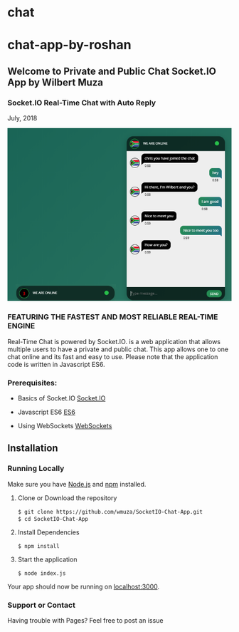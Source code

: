 # chat
# chat-app-by-roshan
## Welcome to Private and Public Chat Socket.IO App by Wilbert Muza ##

### Socket.IO Real-Time Chat with Auto Reply ### 
   July, 2018 

<img src="https://github.com/texas334/chat/blob/master/SocketIO-Chat-App/public/img/chat-app.PNG">
   
### FEATURING THE FASTEST AND MOST RELIABLE REAL-TIME ENGINE ###
Real-Time Chat is powered by Socket.IO. is a web application that allows multiple users to have a private and public chat.
This app allows one to one chat online and its fast and easy to use. Please note that the application code is written in Javascript ES6.


### Prerequisites: ###
  
  * Basics of Socket.IO [Socket.IO](https://socket.io/)

  * Javascript ES6 [ES6](https://www.udacity.com/course/es6-javascript-improved--ud356)
   
  * Using WebSockets [WebSockets](https://developer.mozilla.org/en-US/docs/Web/API/WebSockets_API/Writing_WebSocket_client_applications)

## Installation<a name="installation"></a>
### Running Locally
Make sure you have [Node.js](https://nodejs.org/) and [npm](https://www.npmjs.com/) installed.

1. Clone or Download the repository

	```
	$ git clone https://github.com/wmuza/SocketIO-Chat-App.git
	$ cd SocketIO-Chat-App
	```
2. Install Dependencies

	```
	$ npm install
	```
3. Start the application

	```
	$ node index.js
	```
Your app should now be running on [localhost:3000](http://localhost:3000/).

  
### Support or Contact ###

Having trouble with Pages? Feel free to post an issue
